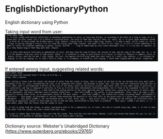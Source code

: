 # EnglishDictionaryPython
English dictionary using Python

Taking input word from user:
![](images/preview1.png)

If entered wrong input, suggesting related words:
![](images/preview2.png)



Dictionary source: Webster's Unabridged Dictionary (https://www.gutenberg.org/ebooks/29765)
